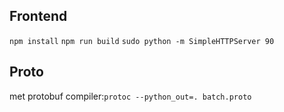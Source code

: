 ## Frontend

`npm install`
`npm run build`
`sudo python -m SimpleHTTPServer 90`

## Proto

met protobuf compiler:`protoc --python_out=. batch.proto`